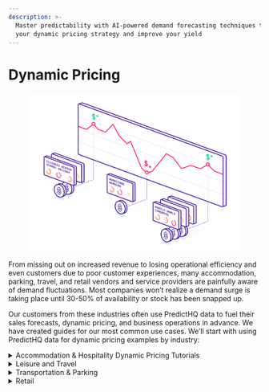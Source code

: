 ```yaml
---
description: >-
  Master predictability with AI-powered demand forecasting techniques to inform
  your dynamic pricing strategy and improve your yield
---
```


# Dynamic Pricing

<figure><img src="../../.gitbook/assets/illustration-dynamic-pricing[1].svg" alt=""><figcaption></figcaption></figure>

From missing out on increased revenue to losing operational efficiency and even customers due to poor customer experiences, many accommodation, parking, travel, and retail vendors and service providers are painfully aware of demand fluctuations. Most companies won’t realize a demand surge is taking place until 30-50% of availability or stock has been snapped up.

Our customers from these industries often use PredictHQ data to fuel their sales forecasts, dynamic pricing, and business operations in advance. We have created guides for our most common use cases. We’ll start with using PredictHQ data for dynamic pricing examples by industry:



<details>

<summary>Accommodation &#x26; Hospitality Dynamic Pricing Tutorials</summary>

To implement PredictHQ data to inform dynamic pricing for your accommodation business, review the guides for this use case below:

* No code: [Using PredictHQ ](https://www.predicthq.com/support/category/control-center-and-account-settings)[Web application](https://www.predicthq.com/support/category/control-center-and-account-settings) (Control Center) - Use basic event impact data and trends to inform your manual pricing updates.
* \*Most Popular\* **API enrichment, analysis, and visualization in Power BI** - Integrate PredictHQ data with your Power BI dynamic pricing workflows. (Coming soon)
* [**Update machine learning models with predictive event data**](../guides/tutorials/improving-demand-forecasting-models-with-event-features.md) - Automatically and dynamically update your pricing by integrating PredictHQ data directly into your demand forecasting models.

PredictHQ helps its customers master predictability with the smartest and largest event impact data stream, which can drive dynamic pricing planning and operations quickly, efficiently, and at scale.

See [How Hoteliers Achieved a 10% RevPar Increase with HQ revenue](https://www.predicthq.com/customers/hqrevenue).

<img src="https://images.ctfassets.net/ihlmn42cjuv0/4G2fPo8pnOJbmwilwX2wro/23306718c9cda741b8db6b18f4867b3a/thumb-story-hqrevenue.dd652af.d672854377850b3d6a3be6f0d0871252.jpg?fm=jpg&#x26;q=93" alt="" data-size="original">

</details>



<details>

<summary>Leisure and Travel</summary>

To implement PredictHQ data to inform dynamic pricing for your Leisure and Travel business, review the guides for this use case below:

* No code: [Using PredictHQ Web application](https://www.predicthq.com/support/category/control-center-and-account-settings) (Control Center) - Use basic event impact data and trends to inform your manual pricing updates.

<!---->

* \*Most Popular\* **API enrichment, analysis, and visualization in Power BI** - Integrate PredictHQ data with your Power BI dynamic pricing workflows. (Coming soon)

<!---->

* [**Update machine learning models with predictive event data**](../guides/tutorials/improving-demand-forecasting-models-with-event-features.md) - Automatically and dynamically update your pricing by integrating PredictHQ data directly into your demand forecasting models.

With PredictHQ's products and data, our Leisure and Travel customers gain insights into these demand fluctuations well in advance. This allows them to optimize their pricing strategy effectively and make informed decisions that boost profitability while catering to the dynamic needs of travelers and event-goers.

</details>



<details>

<summary>Transportation &#x26; Parking</summary>

To implement PredictHQ data to inform dynamic pricing for your parking and transportation business, review the guides for this use case below:

* No code: [Using PredictHQ Web application](https://www.predicthq.com/support/category/control-center-and-account-settings) (Control Center) - Use basic event impact data and trends to inform your manual pricing updates.

<!---->

* **API enrichment, analysis, and visualization in Power BI** - Integrate PredictHQ data with your Power BI dynamic pricing workflows. (Coming soon)

<!---->

* [**Update machine learning models with predictive event data**](../guides/tutorials/improving-demand-forecasting-models-with-event-features.md) - Automatically and dynamically update your pricing by integrating PredictHQ data directly into your demand forecasting models.

Consider a scenario where a city is scheduled to host a major sports championship and a large music concert in the same week. Or maybe there is a cluster of small events all happening on the same weekend that in aggregate are going to bring in a lot of people into the same part of the city. You might observe a dramatic increase in demand for transportation and parking services, potentially doubling or even tripling compared to normal levels.

To capitalize on surges like this effectively, adopting dynamic pricing strategies becomes crucial.

[ParkMobile uses intelligent event data to boost parking reservations](https://www.predicthq.com/customers/parkmobile)

<img src="https://images.ctfassets.net/ihlmn42cjuv0/2gimBqwe0Xt0XtQbtN5GUI/fd609c66ea6a19b07aadfd2f418dcbf3/pexels-ricky-esquivel-2226607_1.png?fm=jpg&#x26;q=93" alt="" data-size="original">

</details>



<details>

<summary>Retail</summary>

In the retail industry, failing to recognize demand fluctuations can lead to missed revenue opportunities and operational challenges, much like in the transportation and parking sectors. Imagine a major retail chain facing significant events like Black Friday, Christmas, or even local festivals. Sales could spike dramatically, increasing by 50% to 100% above normal levels during these periods.

Dynamic pricing is a pivotal strategy in harnessing these surges effectively.

#### Retail Dynamic Pricing Guides

To implement PredictHQ data to inform dynamic pricing for your retail business, review the guides for this use case below:

* No code: [Using PredictHQ Web application](https://www.predicthq.com/support/category/control-center-and-account-settings) (Control Center) - Use basic event impact data and trends to inform your manual pricing updates.

<!---->

* \*Most Popular\* **API enrichment, analysis, and visualization in Power BI** - Integrate PredictHQ data with your Power BI dynamic pricing workflows. (Coming soon)

<!---->

* [**Update machine learning models with predictive event data**](../guides/tutorials/improving-demand-forecasting-models-with-event-features.md) - Automatically and dynamically update your pricing by integrating PredictHQ data directly into your demand forecasting models.

</details>
